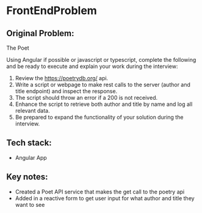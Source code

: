 # FrontEndProblem

## Original Problem: 

The Poet

Using Angular if possible or javascript or typescript, complete the following and be ready to execute and explain your work during the interview:
1. Review the  https://poetrydb.org/ api.
2. Write a script or webpage to make rest calls to the server (author and title endpoint) and inspect the response.
3. The script should throw an error if a 200 is not received.
4. Enhance the script to retrieve both author and title by name and log all relevant data.
5. Be prepared to expand the functionality of your solution during the interview.


## Tech stack: 
* Angular App

## Key notes: 
* Created a Poet API service that makes the get call to the poetry api 
* Added in a reactive form to get user input for what author and title they want to see 

